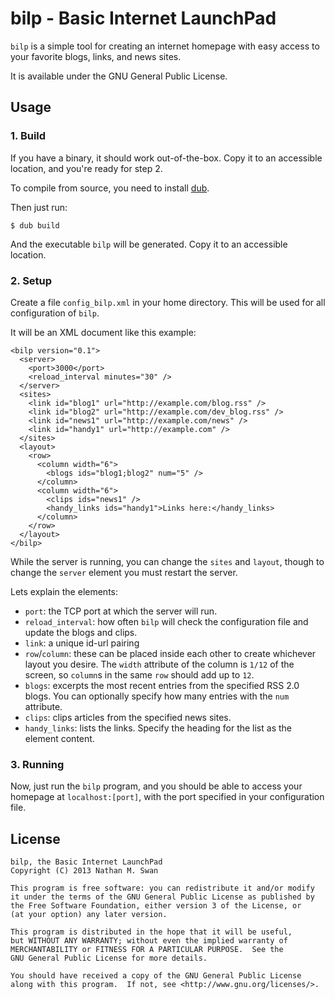 # bilp - Basic Internet LaunchPad #

`bilp` is a simple tool for creating an internet homepage with easy access to
your favorite blogs, links, and news sites.

It is available under the GNU General Public License.

## Usage ##
### 1. Build ###
If you have a binary, it should work out-of-the-box. Copy it to an accessible
location, and you're ready for step 2.

To compile from source, you need to install [dub](http://code.dlang.org/download).

Then just run:

    $ dub build

And the executable `bilp` will be generated. Copy it to an accessible location.

### 2. Setup ###
Create a file `config_bilp.xml` in your home directory. This will be used for
all configuration of `bilp`.

It will be an XML document like this example:

    <bilp version="0.1">
      <server>
        <port>3000</port>
        <reload_interval minutes="30" />
      </server>
      <sites>
        <link id="blog1" url="http://example.com/blog.rss" />
        <link id="blog2" url="http://example.com/dev_blog.rss" />
        <link id="news1" url="http://example.com/news" />
        <link id="handy1" url="http://example.com" />
      </sites>
      <layout>
        <row>
          <column width="6">
            <blogs ids="blog1;blog2" num="5" />
          </column>
          <column width="6">
          	<clips ids="news1" />
          	<handy_links ids="handy1">Links here:</handy_links>
          </column>
        </row>
      </layout>
    </bilp>

While the server is running, you can change the `sites` and `layout`, though to
change the `server` element you must restart the server.

Lets explain the elements:
    
- `port`: the TCP port at which the server will run.
- `reload_interval`: how often `bilp` will check the configuration file
  and update the blogs and clips.
- `link`: a unique id-url pairing
- `row`/`column`: these can be placed inside each other to create whichever
  layout you desire. The `width` attribute of the column is `1/12` of the
  screen, so `column`s in the same `row` should add up to `12`.
- `blogs`: excerpts the most recent entries from the specified RSS 2.0
  blogs. You can optionally specify how many entries with the `num`
  attribute.
- `clips`: clips articles from the specified news sites.
- `handy_links`: lists the links. Specify the heading for the list as the
  element content.
      
### 3. Running ###
Now, just run the `bilp` program, and you should be able to access your homepage
at `localhost:[port]`, with the port specified in your configuration file.

## License ##

    bilp, the Basic Internet LaunchPad
    Copyright (C) 2013 Nathan M. Swan

    This program is free software: you can redistribute it and/or modify
    it under the terms of the GNU General Public License as published by
    the Free Software Foundation, either version 3 of the License, or
    (at your option) any later version.

    This program is distributed in the hope that it will be useful,
    but WITHOUT ANY WARRANTY; without even the implied warranty of
    MERCHANTABILITY or FITNESS FOR A PARTICULAR PURPOSE.  See the
    GNU General Public License for more details.

    You should have received a copy of the GNU General Public License
    along with this program.  If not, see <http://www.gnu.org/licenses/>.
    
